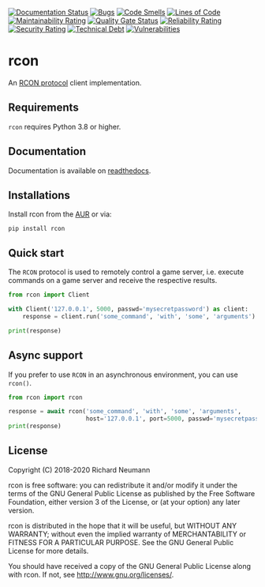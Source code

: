 [![Documentation Status](https://readthedocs.org/projects/rcon/badge/?version=latest)](https://rcon.readthedocs.io/en/latest/)
[![Bugs](https://sonarqube.richard-neumann.de/api/project_badges/measure?project=rcon&metric=bugs)](https://sonarqube.richard-neumann.de/dashboard?id=rcon)
[![Code Smells](https://sonarqube.richard-neumann.de/api/project_badges/measure?project=rcon&metric=code_smells)](https://sonarqube.richard-neumann.de/dashboard?id=rcon)
[![Lines of Code](https://sonarqube.richard-neumann.de/api/project_badges/measure?project=rcon&metric=ncloc)](https://sonarqube.richard-neumann.de/dashboard?id=rcon)
[![Maintainability Rating](https://sonarqube.richard-neumann.de/api/project_badges/measure?project=rcon&metric=sqale_rating)](https://sonarqube.richard-neumann.de/dashboard?id=rcon)
[![Quality Gate Status](https://sonarqube.richard-neumann.de/api/project_badges/measure?project=rcon&metric=alert_status)](https://sonarqube.richard-neumann.de/dashboard?id=rcon)
[![Reliability Rating](https://sonarqube.richard-neumann.de/api/project_badges/measure?project=rcon&metric=reliability_rating)](https://sonarqube.richard-neumann.de/dashboard?id=rcon)
[![Security Rating](https://sonarqube.richard-neumann.de/api/project_badges/measure?project=rcon&metric=security_rating)](https://sonarqube.richard-neumann.de/dashboard?id=rcon)
[![Technical Debt](https://sonarqube.richard-neumann.de/api/project_badges/measure?project=rcon&metric=sqale_index)](https://sonarqube.richard-neumann.de/dashboard?id=rcon)
[![Vulnerabilities](https://sonarqube.richard-neumann.de/api/project_badges/measure?project=rcon&metric=vulnerabilities)](https://sonarqube.richard-neumann.de/dashboard?id=rcon)

# rcon
An [RCON protocol](https://developer.valvesoftware.com/wiki/Source_RCON_Protocol) client implementation.

## Requirements
`rcon` requires Python 3.8 or higher.

## Documentation
Documentation is available on [readthedocs](https://rcon.readthedocs.io/en/latest/).

## Installations

Install rcon from the [AUR](https://aur.archlinux.org/packages/python-rcon/) or via:

    pip install rcon

## Quick start
The `RCON` protocol is used to remotely control a game server, i.e. execute
commands on a game server and receive the respective results.

```python
from rcon import Client

with Client('127.0.0.1', 5000, passwd='mysecretpassword') as client:
    response = client.run('some_command', 'with', 'some', 'arguments')

print(response)
```

## Async support
If you prefer to use `RCON` in an asynchronous environment, you can use `rcon()`.

```python
from rcon import rcon

response = await rcon('some_command', 'with', 'some', 'arguments',
                      host='127.0.0.1', port=5000, passwd='mysecretpassword')
print(response)
```

## License
Copyright (C) 2018-2020 Richard Neumann <mail at richard dash neumann period de>

rcon is free software: you can redistribute it and/or modify
it under the terms of the GNU General Public License as published by
the Free Software Foundation, either version 3 of the License, or
(at your option) any later version.

rcon is distributed in the hope that it will be useful,
but WITHOUT ANY WARRANTY; without even the implied warranty of
MERCHANTABILITY or FITNESS FOR A PARTICULAR PURPOSE.  See the
GNU General Public License for more details.

You should have received a copy of the GNU General Public License
along with rcon.  If not, see <http://www.gnu.org/licenses/>.
